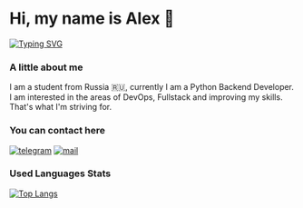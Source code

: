 # Hi, my name is Alex 👋
[![Typing SVG](https://readme-typing-svg.herokuapp.com?color=%2336BCF7&lines=Python+Backend+Developer)](https://git.io/typing-svg)

### A little about me
I am a student from Russia 🇷🇺, currently I am a Python Backend Developer. I am interested in the areas of DevOps, Fullstack and improving my skills. That's what I'm striving for.

### You can contact here
[![telegram](https://img.shields.io/badge/Telegram-384754?style=for-the-badge&logo=Telegram)](https://t.me/grushev_works)
[![mail](https://img.shields.io/badge/eMail-384754?style=for-the-badge&logo=GMail)](mailto:contact@grushev-dev.ru)

### Used Languages Stats
[![Top Langs](https://github-readme-stats.vercel.app/api/top-langs/?username=AlexeyGrushev&layout=compact)](https://github.com/anuraghazra/github-readme-stats)
